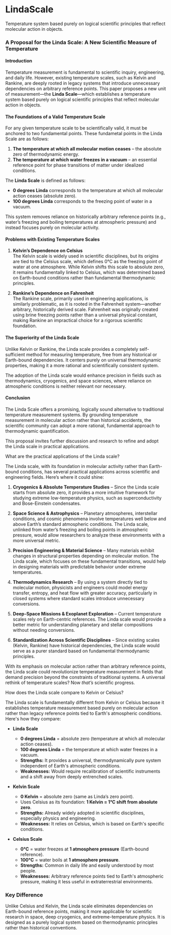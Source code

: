 # LindaScale
Temperature system based purely on logical scientific principles that reflect molecular action in objects.

### A Proposal for the Linda Scale: A New Scientific Measure of Temperature  

#### Introduction  
Temperature measurement is fundamental to scientific inquiry, engineering, and daily life. However, existing temperature scales, such as Kelvin and Rankine, are deeply rooted in legacy systems that introduce unnecessary dependencies on arbitrary reference points. This paper proposes a new unit of measurement—the **Linda Scale**—which establishes a temperature system based purely on logical scientific principles that reflect molecular action in objects.

#### The Foundations of a Valid Temperature Scale  
For any given temperature scale to be scientifically valid, it must be anchored to two fundamental points. These fundametal points in the Linda Scale are as follows:  
1. **The temperature at which all molecular motion ceases** – the absolute zero of thermodynamic energy.  
2. **The temperature at which water freezes in a vacuum** – an essential reference point for phase transitions of matter under idealized conditions.  

The **Linda Scale** is defined as follows:  
- **0 degrees Linda** corresponds to the temperature at which all molecular action ceases (absolute zero).  
- **100 degrees Linda** corresponds to the freezing point of water in a vacuum.  

This system removes reliance on historically arbitrary reference points (e.g., water’s freezing and boiling temperatures at atmospheric pressure) and instead focuses purely on molecular activity.

#### Problems with Existing Temperature Scales  

1. **Kelvin’s Dependence on Celsius**  
   The Kelvin scale is widely used in scientific disciplines, but its origins are tied to the Celsius scale, which defines 0°C as the freezing point of water at one atmosphere. While Kelvin shifts this scale to absolute zero, it remains fundamentally linked to Celsius, which was determined based on Earth-bound conditions rather than fundamental thermodynamic principles.

2. **Rankine’s Dependence on Fahrenheit**  
   The Rankine scale, primarily used in engineering applications, is similarly problematic, as it is rooted in the Fahrenheit system—another arbitrary, historically derived scale. Fahrenheit was originally created using brine freezing points rather than a universal physical constant, making Rankine an impractical choice for a rigorous scientific foundation.

#### The Superiority of the Linda Scale  
Unlike Kelvin or Rankine, the Linda scale provides a completely self-sufficient method for measuring temperature, free from any historical or Earth-bound dependencies. It centers purely on universal thermodynamic properties, making it a more rational and scientifically consistent system.  

The adoption of the Linda scale would enhance precision in fields such as thermodynamics, cryogenics, and space sciences, where reliance on atmospheric conditions is neither relevant nor necessary.  

#### Conclusion  
The Linda Scale offers a promising, logically sound alternative to traditional temperature measurement systems. By grounding temperature measurement in molecular action rather than historical accidents, the scientific community can adopt a more rational, fundamental approach to thermodynamic quantification.  

This proposal invites further discussion and research to refine and adopt the Linda scale in practical applications.

What are the practical applications of the Linda scale?

The Linda scale, with its foundation in molecular activity rather than Earth-bound conditions, has several practical applications across scientific and engineering fields. Here’s where it could shine:

1. **Cryogenics & Absolute Temperature Studies** – Since the Linda scale starts from absolute zero, it provides a more intuitive framework for studying extreme low-temperature physics, such as superconductivity and Bose-Einstein condensates.

2. **Space Science & Astrophysics** – Planetary atmospheres, interstellar conditions, and cosmic phenomena involve temperatures well below and above Earth’s standard atmospheric conditions. The Linda scale, unlinked from water’s freezing and boiling points in atmospheric pressure, would allow researchers to analyze these environments with a more universal metric.

3. **Precision Engineering & Material Science** – Many materials exhibit changes in structural properties depending on molecular motion. The Linda scale, which focuses on these fundamental transitions, would help in designing materials with predictable behavior under extreme temperatures.

4. **Thermodynamics Research** – By using a system directly tied to molecular motion, physicists and engineers could model energy transfer, entropy, and heat flow with greater accuracy, particularly in closed systems where standard scales introduce unnecessary conversions.

5. **Deep-Space Missions & Exoplanet Exploration** – Current temperature scales rely on Earth-centric references. The Linda scale would provide a better metric for understanding planetary and stellar compositions without needing conversions.

6. **Standardization Across Scientific Disciplines** – Since existing scales (Kelvin, Rankine) have historical dependencies, the Linda scale would serve as a purer standard based on fundamental thermodynamic principles.

With its emphasis on molecular action rather than arbitrary reference points, the Linda scale could revolutionize temperature measurement in fields that demand precision beyond the constraints of traditional systems. A universal rethink of temperature scales? Now *that’s* scientific progress.

How does the Linda scale compare to Kelvin or Celsius?

The Linda scale is fundamentally different from Kelvin or Celsius because it establishes temperature measurement based purely on molecular action rather than legacy reference points tied to Earth's atmospheric conditions. Here's how they compare:

- **Linda Scale**  
  - **0 degrees Linda** = absolute zero (temperature at which all molecular action ceases).  
  - **100 degrees Linda** = the temperature at which water freezes in a vacuum.  
  - **Strengths:** It provides a universal, thermodynamically pure system independent of Earth's atmospheric conditions.  
  - **Weaknesses:** Would require recalibration of scientific instruments and a shift away from deeply entrenched scales.

- **Kelvin Scale**  
  - **0 Kelvin** = absolute zero (same as Linda’s zero point).  
  - Uses Celsius as its foundation: **1 Kelvin = 1°C shift from absolute zero**.  
  - **Strengths:** Already widely adopted in scientific disciplines, especially physics and engineering.  
  - **Weaknesses:** It relies on Celsius, which is based on Earth's specific conditions.

- **Celsius Scale**  
  - **0°C** = water freezes at **1 atmosphere pressure** (Earth-bound reference).  
  - **100°C** = water boils at **1 atmosphere pressure**.  
  - **Strengths:** Common in daily life and easily understood by most people.  
  - **Weaknesses:** Arbitrary reference points tied to Earth's atmospheric pressure, making it less useful in extraterrestrial environments.

### Key Difference  
Unlike Celsius and Kelvin, the Linda scale eliminates dependencies on Earth-bound reference points, making it more applicable for scientific research in space, deep cryogenics, and extreme-temperature physics. It is designed as a purely logical system based on thermodynamic principles rather than historical conventions.

